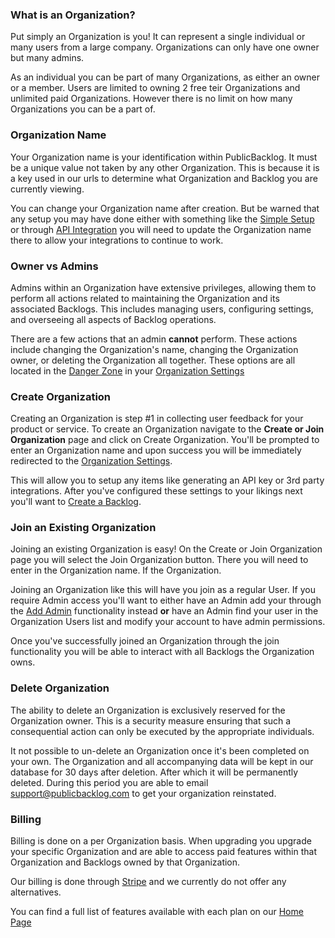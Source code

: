### What is an Organization?

Put simply an Organization is you! It can represent a single individual or many users from a large company. Organizations can only have one owner but many admins.

As an individual you can be part of many Organizations, as either an owner or a member. Users are limited to owning 2 free teir Organizations and unlimited paid Organizations. However there is no limit on how many Organizations you can be a part of.

### Organization Name

Your Organization name is your identification within PublicBacklog. It must be a unique value not taken by any other Organization. This is because it is a key used in our urls to determine what Organization and Backlog you are currently viewing.

You can change your Organization name after creation. But be warned that any setup you may have done either with something like the [Simple Setup]() or through [API Integration]() you will need to update the Organization name there to allow your integrations to continue to work.

### Owner vs Admins

Admins within an Organization have extensive privileges, allowing them to perform all actions related to maintaining the Organization and its associated Backlogs. This includes managing users, configuring settings, and overseeing all aspects of Backlog operations.

There are a few actions that an admin **cannot** perform. These actions include changing the Organization's name, changing the Organization owner, or deleting the Organization all together. These options are all located in the [Danger Zone]() in your [Organization Settings]()

### Create Organization

Creating an Organization is step #1 in collecting user feedback for your product or service. To create an Organization navigate to the **Create or Join Organization** page and click on Create Organization. You'll be prompted to enter an Organization name and upon success you will be immediately redirected to the [Organization Settings]().

This will allow you to setup any items like generating an API key or 3rd party integrations. After you've configured these settings to your likings next you'll want to [Create a Backlog]().

### Join an Existing Organization

Joining an existing Organization is easy! On the Create or Join Organization page you will select the Join Organization button. There you will need to enter in the Organization name. If the Organization.

Joining an Organization like this will have you join as a regular User. If you require Admin access you'll want to either have an Admin add your through the [Add Admin]() functionality instead **or** have an Admin find your user in the Organization Users list and modify your account to have admin permissions.

Once you've successfully joined an Organization through the join functionality you will be able to interact with all Backlogs the Organization owns.

### Delete Organization

The ability to delete an Organization is exclusively reserved for the Organization owner. This is a security measure ensuring that such a consequential action can only be executed by the appropriate individuals.

It not possible to un-delete an Organization once it's been completed on your own. The Organization and all accompanying data will be kept in our database for 30 days after deletion. After which it will be permanently deleted. During this period you are able to email [support@publicbacklog.com]() to get your organization reinstated.

### Billing

Billing is done on a per Organization basis. When upgrading you upgrade your specific Organization and are able to access paid features within that Organization and Backlogs owned by that Organization.

Our billing is done through [Stripe](https://www.stripe.com) and we currently do not offer any alternatives.

You can find a full list of features available with each plan on our [Home Page]()
